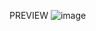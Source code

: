 
PREVIEW 
![image](https://github.com/user-attachments/assets/2e3813f1-09f2-48b0-85ee-586644b7f714)


